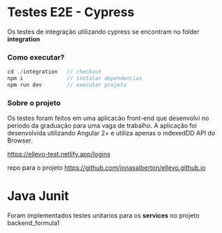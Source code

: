 # Testes E2E - Cypress
Os testes de integração utilizando cypress se encontram no folder **integration**

### Como executar?

```js
cd ./integration   // checkout
npm i              // instalar dependencias
npm run dev        // executar projeto
```

### Sobre o projeto
Os testes foram feitos em uma aplicacão front-end que desenvolvi no periodo da graduação para uma vaga de trabalho.
A aplicação foi desenvolvida utilizando Angular 2+ e utiliza apenas o indexedDD API do Browser.

https://ellevo-test.netlify.app/logins

repo para o projeto
https://github.com/jonasalberton/ellevo.github.io


# Java Junit

Foram implementados testes unitarios para os **services** no projeto backend_formula1
